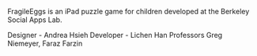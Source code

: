 FragileEggs is an iPad puzzle game for children developed at the Berkeley Social Apps Lab.

Designer - Andrea Hsieh
Developer - Lichen Han
Professors Greg Niemeyer, Faraz Farzin